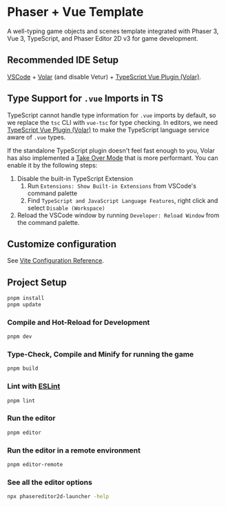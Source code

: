 # Phaser + Vue Template

A well-typing game objects and scenes template integrated with Phaser 3, Vue 3, TypeScript, and Phaser Editor 2D v3 for game development.

## Recommended IDE Setup

[VSCode](https://code.visualstudio.com/) + [Volar](https://marketplace.visualstudio.com/items?itemName=Vue.volar) (and disable Vetur) + [TypeScript Vue Plugin (Volar)](https://marketplace.visualstudio.com/items?itemName=Vue.vscode-typescript-vue-plugin).

## Type Support for `.vue` Imports in TS

TypeScript cannot handle type information for `.vue` imports by default, so we replace the `tsc` CLI with `vue-tsc` for type checking. In editors, we need [TypeScript Vue Plugin (Volar)](https://marketplace.visualstudio.com/items?itemName=Vue.vscode-typescript-vue-plugin) to make the TypeScript language service aware of `.vue` types.

If the standalone TypeScript plugin doesn't feel fast enough to you, Volar has also implemented a [Take Over Mode](https://github.com/johnsoncodehk/volar/discussions/471#discussioncomment-1361669) that is more performant. You can enable it by the following steps:

1. Disable the built-in TypeScript Extension
    1) Run `Extensions: Show Built-in Extensions` from VSCode's command palette
    2) Find `TypeScript and JavaScript Language Features`, right click and select `Disable (Workspace)`
2. Reload the VSCode window by running `Developer: Reload Window` from the command palette.

## Customize configuration

See [Vite Configuration Reference](https://vitejs.dev/config/).

## Project Setup

```sh
pnpm install
pnpm update
```

### Compile and Hot-Reload for Development

```sh
pnpm dev
```

### Type-Check, Compile and Minify for running the game

```sh
pnpm build
```

### Lint with [ESLint](https://eslint.org/)

```sh
pnpm lint
```

### Run the editor

```sh
pnpm editor
```

### Run the editor in a remote environment

```sh
pnpm editor-remote
```

### See all the editor options

```sh
npx phasereditor2d-launcher -help
```
